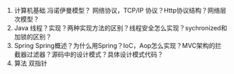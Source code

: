 
1. 计算机基础
冯诺伊曼模型？
网络协议，TCP/IP 协议？Http协议结构？网络层次模型？
2. Java
线程？实现？两种实现方法的区别？线程安全怎么实现？sychronized和加锁的区别？
3. Spring
Spring概述？为什么用Spring？IoC，Aop怎么实现？MVC架构的拦截器过滤器？源码中的设计模式？具体设计模式代码？
4. 算法 双指针
